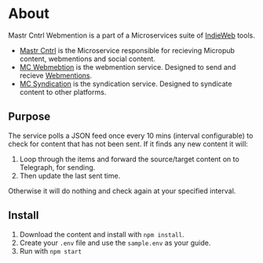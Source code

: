 # About

Mastr Cntrl Webmention is a part of a Microservices suite of [IndieWeb](https://indieweb.org/) tools.

- [Mastr Cntrl](https://github.com/vipickering/mastr-cntrl) is the Microservice responsible for recieving Micropub content, webmentions and social content.
- [MC Webmebtion](https://github.com/vipickering/mc-webmention) is the webmention service. Designed to send and recieve [Webmentions](https://indieweb.org/Webmention).
- [MC Syndication](https://github.com/vipickering/mc-syndicate-content) is the syndication service. Designed to syndicate content to other platforms.

## Purpose

The service polls a JSON feed once every 10 mins (interval configurable) to check for content that has not been sent.
If it finds any new content it will:

1. Loop through the items and forward the source/target content on to Telegraph, for sending.
2. Then update the last sent time.

Otherwise it will do nothing and check again at your specified interval.

## Install

1. Download the content and install with ```npm install```.
2. Create your ```.env``` file and use the ```sample.env``` as your guide.
3. Run with ```npm start```
